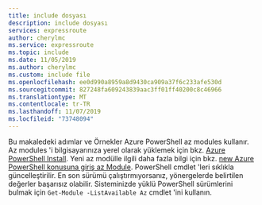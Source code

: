 ```yaml
---
title: include dosyası
description: include dosyası
services: expressroute
author: cherylmc
ms.service: expressroute
ms.topic: include
ms.date: 11/05/2019
ms.author: cherylmc
ms.custom: include file
ms.openlocfilehash: ee0d990a8959a8d9430ca909a37f6c233afe530d
ms.sourcegitcommit: 827248fa609243839aac3ff01ff40200c8c46966
ms.translationtype: MT
ms.contentlocale: tr-TR
ms.lasthandoff: 11/07/2019
ms.locfileid: "73748094"
---
```

Bu makaledeki adımlar ve Örnekler Azure PowerShell az modules kullanır. Az modules 'i bilgisayarınıza yerel olarak yüklemek için bkz. [Azure PowerShell Install](/powershell/azure/install-az-ps). Yeni az modülle ilgili daha fazla bilgi için bkz. [new Azure PowerShell konusuna giriş az Module](/powershell/azure/new-azureps-module-az). PowerShell cmdlet 'leri sıklıkla güncelleştirilir. En son sürümü çalıştırmıyorsanız, yönergelerde belirtilen değerler başarısız olabilir. Sisteminizde yüklü PowerShell sürümlerini bulmak için `Get-Module -ListAvailable Az` cmdlet 'ini kullanın.